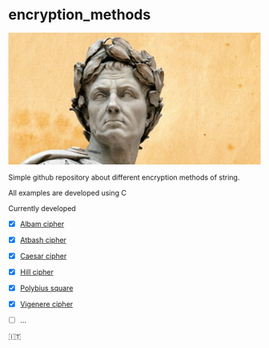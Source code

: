 # encryption_methods

![Gaius Iulius Caesar](https://github.com/mariocuomo/encryption_methods/blob/main/images/GC.jpg)

Simple github repository about different encryption methods of string.

All examples are developed using C

Currently developed

- [x] [Albam cipher](https://github.com/mariocuomo/encryption_methods/tree/main/Albam%20cipher)
- [x] [Atbash cipher](https://github.com/mariocuomo/encryption_methods/tree/main/Atbash%20cipher)
- [x] [Caesar cipher](https://github.com/mariocuomo/encryption_methods/tree/main/Caesar%20cipher)
- [x] [Hill cipher](https://github.com/mariocuomo/encryption_methods/tree/main/Hill%20cipher)
- [x] [Polybius square](https://github.com/mariocuomo/encryption_methods/tree/main/Polybius%20square)
- [x] [Vigenere cipher](https://github.com/mariocuomo/encryption_methods/tree/main/Vigenere%20cipher)
- [ ] ...


:it: